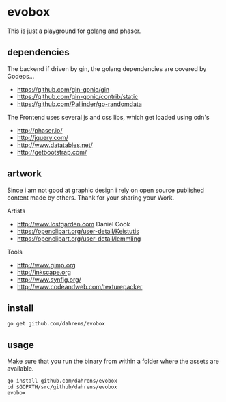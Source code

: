 evobox
======

This is just a playground for golang and phaser.

dependencies
------------

The backend if driven by gin, the golang dependencies are covered by Godeps...

* https://github.com/gin-gonic/gin
* https://github.com/gin-gonic/contrib/static
* https://github.com/Pallinder/go-randomdata

The Frontend uses several js and css libs, which get loaded using cdn's

* http://phaser.io/
* http://jquery.com/
* http://www.datatables.net/
* http://getbootstrap.com/

artwork
-------

Since i am not good at graphic design i rely on open source published content
made by others. Thank for your sharing your Work.

Artists

  * http://www.lostgarden.com Daniel Cook
  * https://openclipart.org/user-detail/Keistutis
  * https://openclipart.org/user-detail/lemmling

Tools

* http://www.gimp.org
* http://inkscape.org
* http://www.synfig.org/
* http://www.codeandweb.com/texturepacker

install
-------

```
go get github.com/dahrens/evobox
```

usage
-----

Make sure that you run the binary from within a folder where the assets are available.

```
go install github.com/dahrens/evobox
cd $GOPATH/src/github/dahrens/evobox
evobox
```

